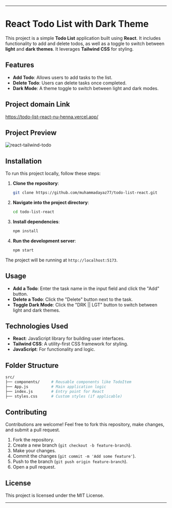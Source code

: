 
---

# React Todo List with Dark Theme

This project is a simple **Todo List** application built using **React**. It includes functionality to add and delete todos, as well as a toggle to switch between **light** and **dark themes**. It leverages **Tailwind CSS** for styling.

## Features
- **Add Todo**: Allows users to add tasks to the list.
- **Delete Todo**: Users can delete tasks once completed.
- **Dark Mode**: A theme toggle to switch between light and dark modes.
## Project domain Link
https://todo-list-react-nu-henna.vercel.app/

## Project Preview
![react-tailwind-todo](https://github.com/user-attachments/assets/57adada1-c3fd-4f6b-b126-82cdd17615aa)


## Installation

To run this project locally, follow these steps:

1. **Clone the repository**:
   ```bash
   git clone https://github.com/muhammadayaz77/todo-list-react.git
   ```

2. **Navigate into the project directory**:
   ```bash
   cd todo-list-react
   ```

3. **Install dependencies**:
   ```bash
   npm install
   ```

4. **Run the development server**:
   ```bash
   npm start
   ```

The project will be running at `http://localhost:5173`.

## Usage

- **Add a Todo**: Enter the task name in the input field and click the "Add" button.
- **Delete a Todo**: Click the "Delete" button next to the task.
- **Toggle Dark Mode**: Click the "DRK || LGT" button to switch between light and dark themes.

## Technologies Used
- **React**: JavaScript library for building user interfaces.
- **Tailwind CSS**: A utility-first CSS framework for styling.
- **JavaScript**: For functionality and logic.

## Folder Structure
```bash
src/
├── components/     # Reusable components like TodoItem
├── App.js          # Main application logic
├── index.js        # Entry point for React
├── styles.css      # Custom styles (if applicable)
```

## Contributing
Contributions are welcome! Feel free to fork this repository, make changes, and submit a pull request.

1. Fork the repository.
2. Create a new branch (`git checkout -b feature-branch`).
3. Make your changes.
4. Commit the changes (`git commit -m 'Add some feature'`).
5. Push to the branch (`git push origin feature-branch`).
6. Open a pull request.

## License
This project is licensed under the MIT License.

---
